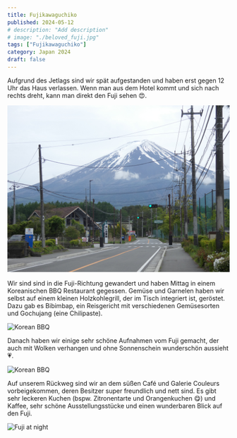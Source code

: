```yaml
---
title: Fujikawaguchiko
published: 2024-05-12
# description: "Add description"
# image: "./beloved_fuji.jpg"
tags: ["Fujikawaguchiko"]
category: Japan 2024
draft: false
---
```


Aufgrund des Jetlags sind wir spät aufgestanden und haben erst gegen 12 Uhr das Haus verlassen. Wenn man aus dem Hotel kommt und sich nach rechts dreht, kann man direkt den Fuji sehen 😍. 

![Fuji view from hotel](./fuji-street.jpg)

Wir sind sind in die Fuji-Richtung gewandert und haben Mittag in einem Koreanischen BBQ Restaurant gegessen. Gemüse und Garnelen haben wir selbst auf einem kleinen Holzkohlegrill, der im Tisch integriert ist, geröstet. Dazu gab es Bibimbap, ein Reisgericht mit verschiedenen Gemüsesorten und Gochujang (eine Chilipaste). 

![Korean BBQ](./korean-bbq.jpg)

Danach haben wir einige sehr schöne Aufnahmen vom Fuji gemacht, der auch mit Wolken verhangen und ohne Sonnenschein wunderschön aussieht 💗.

![Korean BBQ](./galerie-couleurs-smile.jpg)

Auf unserem Rückweg sind wir an dem süßen Café und Galerie Couleurs vorbeigekommen, deren Besitzer super freundlich und nett sind. Es gibt sehr leckeren Kuchen (bspw. Zitronentarte und Orangenkuchen 😋) und Kaffee, sehr schöne Ausstellungsstücke und einen wunderbaren Blick auf den Fuji.
<!-- https://github.com/11ty/eleventy/issues/2301
[Café und Galerie Couleurs](https://g-couleurs.jp/index.html){target="_blank"}  -->

![Fuji at night](./fuji-at-night.jpg)

